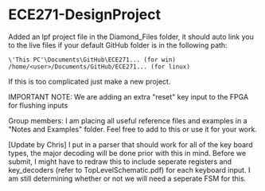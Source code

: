 # ECE271-DesignProject

Added an lpf project file in the Diamond_Files folder, it should auto link you to the live files if your default GitHub folder is in the following path: 

	\'This PC'\Documents\GitHub\ECE271... (for win)
	/home/<user>/Documents/GitHub/ECE271... (for linux)

If this is too complicated just make a new project.

IMPORTANT NOTE: We are adding an extra "reset" key input to the FPGA for flushing inputs

Group members: I am placing all useful reference files and examples in a "Notes and Examples" folder. Feel free to add to this or use it for your work.

[Update by Chris]
    I put in a parser that should work for all of the key board types, the major decoding will be done prior with this in mind. Before we submit, I might have to redraw this to include seperate registers and key_decoders (refer to TopLevelSchematic.pdf) for each keyboard input. I am still determining whether or not we will need a seperate FSM for this.
